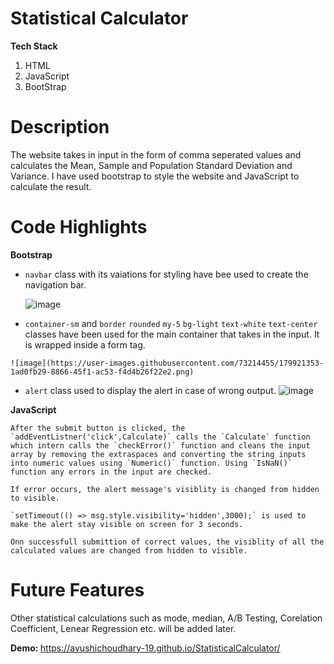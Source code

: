 # Statistical Calculator
<b>Tech Stack </b>
1. HTML
2. JavaScript
3. BootStrap

# Description
The website takes in input in the form of comma seperated values and calculates the Mean, Sample and Population Standard Deviation and Variance. I have used bootstrap to style the website and JavaScript to calculate the result. 

# Code Highlights
<b>Bootstrap</b>

  - `navbar` class with its vaiations for styling have bee used to create the navigation bar.
   
    ![image](https://user-images.githubusercontent.com/73214455/179920239-e8daf83f-4356-44fd-8e3b-ff7b77a26be6.png)
    
   - `container-sm` and `border` `rounded` `my-5` `bg-light` `text-white` `text-center` classes have been used for the main container that takes in the input. It is wrapped inside a form tag.  
    
    ![image](https://user-images.githubusercontent.com/73214455/179921353-1ad0fb29-8866-45f1-ac53-f4d4b26f22e2.png)
    
    
    
   - `alert` class used to display the alert in case of wrong output.
 ![image](https://user-images.githubusercontent.com/73214455/179921964-5003764e-75a5-4755-b74b-41138be7b7ab.png)

<b>JavaScript</b>
    
    After the submit button is clicked, the `addEventListner('click',Calculate)` calls the `Calculate` function which intern calls the `checkError()` function and cleans the input array by removing the extraspaces and converting the string inputs into numeric values using `Numeric()` function. Using `IsNaN()` function any errors in the input are checked.
    
    If error occurs, the alert message's visiblity is changed from hidden to visible.
    
    `setTimeout(() => msg.style.visibility='hidden',3000);` is used to make the alert stay visible on screen for 3 seconds.
    
    Onn successfull submittion of correct values, the visiblity of all the calculated values are changed from hidden to visible.
    
# Future Features
Other statistical calculations such as mode, median, A/B Testing, Corelation Coefficient, Lenear Regression etc. will be added later.



<b>Demo: </b> https://ayushichoudhary-19.github.io/StatisticalCalculator/
